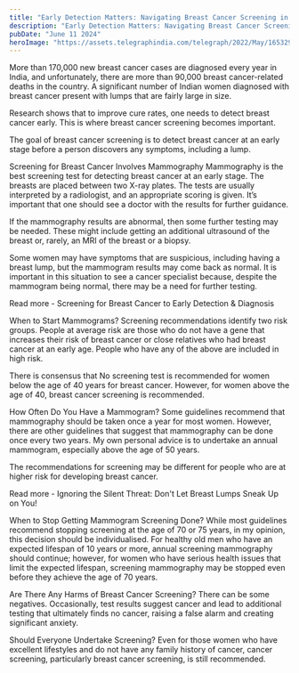 ```yaml
---
title: "Early Detection Matters: Navigating Breast Cancer Screening in India"
description: "Early Detection Matters: Navigating Breast Cancer Screening in India"
pubDate: "June 11 2024"
heroImage: "https://assets.telegraphindia.com/telegraph/2022/May/1653297971_breast-cancer.jpg"
---
```

More than 170,000 new breast cancer cases are diagnosed every year in India, and unfortunately, there are more than 90,000 breast cancer-related deaths in the country. A significant number of Indian women diagnosed with breast cancer present with lumps that are fairly large in size.

Research shows that to improve cure rates, one needs to detect breast cancer early. This is where breast cancer screening becomes important.

The goal of breast cancer screening is to detect breast cancer at an early stage before a person discovers any symptoms, including a lump.

Screening for Breast Cancer Involves Mammography
Mammography is the best screening test for detecting breast cancer at an early stage. The breasts are placed between two X-ray plates. The tests are usually interpreted by a radiologist, and an appropriate scoring is given. It’s important that one should see a doctor with the results for further guidance.

If the mammography results are abnormal, then some further testing may be needed. These might include getting an additional ultrasound of the breast or, rarely, an MRI of the breast or a biopsy.

Some women may have symptoms that are suspicious, including having a breast lump, but the mammogram results may come back as normal. It is important in this situation to see a cancer specialist because, despite the mammogram being normal, there may be a need for further testing.

Read more - Screening for Breast Cancer to Early Detection & Diagnosis

When to Start Mammograms?
Screening recommendations identify two risk groups. People at average risk are those who do not have a gene that increases their risk of breast cancer or close relatives who had breast cancer at an early age. People who have any of the above are included in high risk.

There is consensus that No screening test is recommended for women below the age of 40 years for breast cancer. However, for women above the age of 40, breast cancer screening is recommended.

How Often Do You Have a Mammogram?
Some guidelines recommend that mammography should be taken once a year for most women. However, there are other guidelines that suggest that mammography can be done once every two years. My own personal advice is to undertake an annual mammogram, especially above the age of 50 years.

The recommendations for screening may be different for people who are at higher risk for developing breast cancer.

Read more - Ignoring the Silent Threat: Don't Let Breast Lumps Sneak Up on You!

When to Stop Getting Mammogram Screening Done?
While most guidelines recommend stopping screening at the age of 70 or 75 years, in my opinion, this decision should be individualised. For healthy old men who have an expected lifespan of 10 years or more, annual screening mammography should continue; however, for women who have serious health issues that limit the expected lifespan, screening mammography may be stopped even before they achieve the age of 70 years.

Are There Any Harms of Breast Cancer Screening?
There can be some negatives. Occasionally, test results suggest cancer and lead to additional testing that ultimately finds no cancer, raising a false alarm and creating significant anxiety.

Should Everyone Undertake Screening?
Even for those women who have excellent lifestyles and do not have any family history of cancer, cancer screening, particularly breast cancer screening, is still recommended.